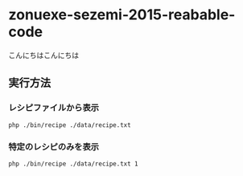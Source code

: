 # zonuexe-sezemi-2015-reabable-code

こんにちはこんにちは

実行方法
--------

### レシピファイルから表示

```
php ./bin/recipe ./data/recipe.txt
```

### 特定のレシピのみを表示

```
php ./bin/recipe ./data/recipe.txt 1
```
